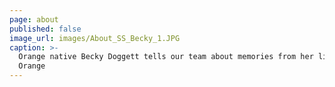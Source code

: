 ```yaml
---
page: about
published: false
image_url: images/About_SS_Becky_1.JPG
caption: >-
  Orange native Becky Doggett tells our team about memories from her life in
  Orange
---
```


